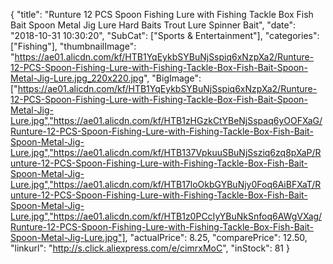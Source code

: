 {
	"title": "Runture 12 PCS Spoon Fishing Lure with Fishing Tackle Box Fish Bait Spoon Metal Jig Lure Hard Baits Trout Lure Spinner Bait",
	"date": "2018-10-31 10:30:20",
	"SubCat": ["Sports & Entertainment"],
	"categories": ["Fishing"],
	"thumbnailImage": "https://ae01.alicdn.com/kf/HTB1YqEykbSYBuNjSspiq6xNzpXa2/Runture-12-PCS-Spoon-Fishing-Lure-with-Fishing-Tackle-Box-Fish-Bait-Spoon-Metal-Jig-Lure.jpg_220x220.jpg",
	"BigImage": ["https://ae01.alicdn.com/kf/HTB1YqEykbSYBuNjSspiq6xNzpXa2/Runture-12-PCS-Spoon-Fishing-Lure-with-Fishing-Tackle-Box-Fish-Bait-Spoon-Metal-Jig-Lure.jpg","https://ae01.alicdn.com/kf/HTB1zHGzkCtYBeNjSspaq6yOOFXaG/Runture-12-PCS-Spoon-Fishing-Lure-with-Fishing-Tackle-Box-Fish-Bait-Spoon-Metal-Jig-Lure.jpg","https://ae01.alicdn.com/kf/HTB137VpkuuSBuNjSsziq6zq8pXaP/Runture-12-PCS-Spoon-Fishing-Lure-with-Fishing-Tackle-Box-Fish-Bait-Spoon-Metal-Jig-Lure.jpg","https://ae01.alicdn.com/kf/HTB17loOkbGYBuNjy0Foq6AiBFXaT/Runture-12-PCS-Spoon-Fishing-Lure-with-Fishing-Tackle-Box-Fish-Bait-Spoon-Metal-Jig-Lure.jpg","https://ae01.alicdn.com/kf/HTB1z0PCcIyYBuNkSnfoq6AWgVXag/Runture-12-PCS-Spoon-Fishing-Lure-with-Fishing-Tackle-Box-Fish-Bait-Spoon-Metal-Jig-Lure.jpg"],
	"actualPrice": 8.25,
	"comparePrice": 12.50,
	"linkurl": "http://s.click.aliexpress.com/e/cimrxMoC",
	"inStock": 81
}
